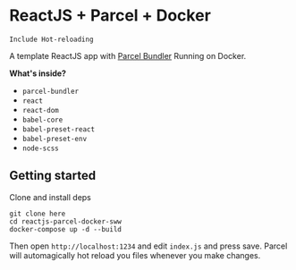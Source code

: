 # ReactJS + Parcel + Docker
`Include Hot-reloading`

A template ReactJS app with [Parcel Bundler](https://parceljs.org)
Running on Docker.

**What's inside?**

* `parcel-bundler`
* `react`
* `react-dom`
* `babel-core`
* `babel-preset-react`
* `babel-preset-env`
* `node-scss`

## Getting started

Clone and install deps

```
git clone here
cd reactjs-parcel-docker-sww
docker-compose up -d --build
```

Then open `http://localhost:1234` and edit `index.js` and press save. Parcel will automagically hot reload you files whenever you make changes.